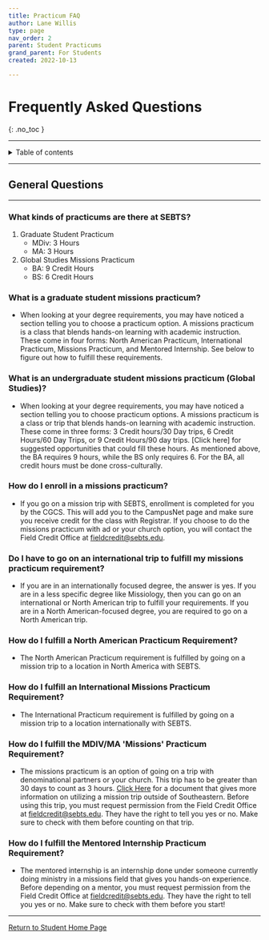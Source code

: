 ```yaml
---
title: Practicum FAQ
author: Lane Willis
type: page
nav_order: 2
parent: Student Practicums
grand_parent: For Students
created: 2022-10-13

---
```


# Frequently Asked Questions
{: .no_toc }

---

<details closed markdown="block">
  <summary>
    Table of contents
  </summary>
  {: .text-delta }
1. TOC
{:toc}
</details>

---

## General Questions

---

### What kinds of practicums are there at SEBTS?
1. Graduate Student Practicum
   * MDiv: 3 Hours
   * MA: 3 Hours
2. Global Studies Missions Practicum
   * BA: 9 Credit Hours
   * BS: 6 Credit Hours

### What is a graduate student missions practicum?
   * When looking at your degree requirements, you may have noticed a section telling you to choose a practicum option. A missions practicum is a class that blends hands-on learning with academic instruction. These come in four forms: North American Practicum, International Practicum, Missions Practicum, and Mentored Internship. See below to figure out how to fulfill these requirements.

### What is an undergraduate student missions practicum (Global Studies)?
   * When looking at your degree requirements, you may have noticed a section telling you to choose practicum options. A missions practicum is a class or trip that blends hands-on learning with academic instruction. These come in three forms: 3 Credit hours/30 Day trips, 6 Credit Hours/60 Day Trips, or 9 Credit Hours/90 day trips. [Click here] for suggested opportunities that could fill these hours. As mentioned above, the BA requires 9 hours, while the BS only requires 6. For the BA, all credit hours must be done cross-culturally.

### How do I enroll in a missions practicum?
   * If you go on a mission trip with SEBTS, enrollment is completed for you by the CGCS. This will add you to the CampusNet page and make sure you receive credit for the class with Registrar. If you choose to do the missions practicum with ad or your church option, you will contact the Field Credit Office at fieldcredit@sebts.edu.

### Do I have to go on an international trip to fulfill my missions practicum requirement?
   * If you are in an internationally focused degree, the answer is yes. If you are in a less specific degree like Missiology, then you can go on an international or North American trip to fulfill your requirements. If you are in a North American-focused degree, you are required to go on a North American trip.

### How do I fulfill a North American Practicum Requirement?
* The North American Practicum requirement is fulfilled by going on a mission trip to a location in North America with SEBTS.

### How do I fulfill an International Missions Practicum Requirement?
* The International Practicum requirement is fulfilled by going on a mission trip to a location internationally with SEBTS.

### How do I fulfill the MDIV/MA 'Missions' Practicum Requirement?
* The missions practicum is an option of going on a trip with denominational partners or your church. This trip has to be greater than 30 days to count as 3 hours. [Click Here](https://drive.google.com/file/d/1m3QhhdE3Ne8VLaM9pTtdEYD1YnAhA67R/view) for a document that gives more information on utilizing a mission trip outside of Southeastern. Before using this trip, you must request permission from the Field Credit Office at fieldcredit@sebts.edu. They have the right to tell you yes or no. Make sure to check with them before counting on that trip.

### How do I fulfill the Mentored Internship Practicum Requirement?
* The mentored internship is an internship done under someone currently doing ministry in a missions field that gives you hands-on experience. Before depending on a mentor, you must request permission from the Field Credit Office at fieldcredit@sebts.edu. They have the right to tell you yes or no. Make sure to check with them before you start!

---

[Return to Student Home Page](/students)

